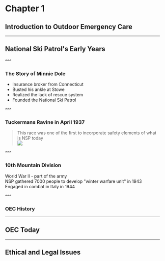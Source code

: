 # Chapter 1
## Introduction to Outdoor Emergency Care

---

## National Ski Patrol's Early Years

^^^

### The Story of Minnie Dole  
- Insurance broker from Connecticut  
- Busted his ankle at Stowe  
- Realized the lack of rescue system  
- Founded the National Ski Patrol  


^^^

### Tuckermans Ravine in April 1937  
> This race was one of the first to incorporate safety elements of what is NSP today  
![](http://ski-patrol.net/wordpress/wp-content/uploads/2012/09/Tuckermans-1937-Morris-13k1.jpg)  


^^^

### 10th Mountain Division  
World War II - part of the army  
NSP gathered 7000 people to develop "winter warfare unit" in 1943  
Engaged in combat in Italy in 1944  


^^^

### OEC History  


---

## OEC Today

---

## Ethical and Legal Issues